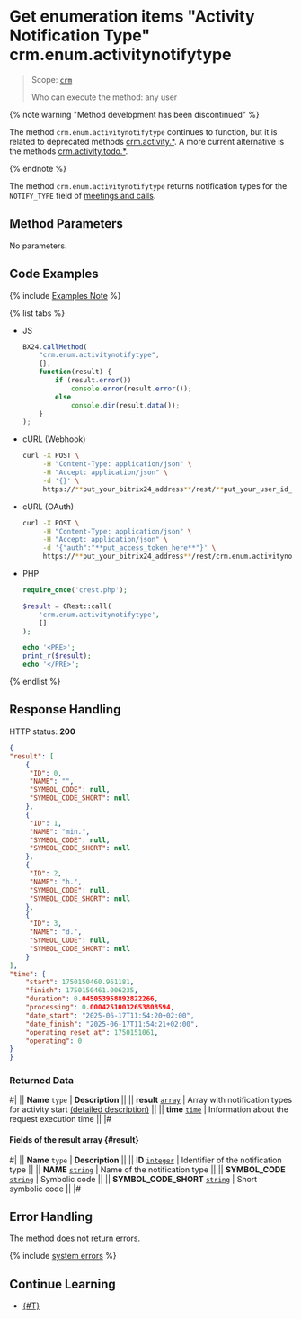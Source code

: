 # Get enumeration items "Activity Notification Type" crm.enum.activitynotifytype

> Scope: [`crm`](../../../../scopes/permissions.md)
>
> Who can execute the method: any user

{% note warning "Method development has been discontinued" %}

The method `crm.enum.activitynotifytype` continues to function, but it is related to deprecated methods [crm.activity.*](../../../timeline/activities/index.md). A more current alternative is the methods [crm.activity.todo.*](../../../timeline/activities/todo/index.md). 

{% endnote %}

The method `crm.enum.activitynotifytype` returns notification types for the `NOTIFY_TYPE` field of [meetings and calls](../../../timeline/activities/index.md).

## Method Parameters

No parameters.

## Code Examples

{% include [Examples Note](../../../../../_includes/examples.md) %}

{% list tabs %}

- JS

    ```js
    BX24.callMethod(
        "crm.enum.activitynotifytype",
        {},
        function(result) {
            if (result.error())
                console.error(result.error());
            else
                console.dir(result.data());
        }
    );
    ```

- cURL (Webhook)

    ```bash
    curl -X POST \
         -H "Content-Type: application/json" \
         -H "Accept: application/json" \
         -d '{}' \
         https://**put_your_bitrix24_address**/rest/**put_your_user_id_here**/**put_your_webhook_here**/crm.enum.activitynotifytype
    ```

- cURL (OAuth)

    ```bash
    curl -X POST \
         -H "Content-Type: application/json" \
         -H "Accept: application/json" \
         -d '{"auth":"**put_access_token_here**"}' \
         https://**put_your_bitrix24_address**/rest/crm.enum.activitynotifytype
    ```

- PHP

    ```php
    require_once('crest.php');

    $result = CRest::call(
        'crm.enum.activitynotifytype',
        []
    );

    echo '<PRE>';
    print_r($result);
    echo '</PRE>';
    ```

{% endlist %}

## Response Handling

HTTP status: **200**

```json
{
"result": [
    {
     "ID": 0,
     "NAME": "",
     "SYMBOL_CODE": null,
     "SYMBOL_CODE_SHORT": null
    },
    {
     "ID": 1,
     "NAME": "min.",
     "SYMBOL_CODE": null,
     "SYMBOL_CODE_SHORT": null
    },
    {
     "ID": 2,
     "NAME": "h.",
     "SYMBOL_CODE": null,
     "SYMBOL_CODE_SHORT": null
    },
    {
     "ID": 3,
     "NAME": "d.",
     "SYMBOL_CODE": null,
     "SYMBOL_CODE_SHORT": null
    }
],
"time": {
    "start": 1750150460.961181,
    "finish": 1750150461.006235,
    "duration": 0.045053958892822266,
    "processing": 0.00042510032653808594,
    "date_start": "2025-06-17T11:54:20+02:00",
    "date_finish": "2025-06-17T11:54:21+02:00",
    "operating_reset_at": 1750151061,
    "operating": 0
}
}
```

### Returned Data

#|
|| **Name**
`type` | **Description** ||
|| **result**
[`array`](../../../../data-types.md) | Array with notification types for activity start [(detailed description)](#result) ||
|| **time**
[`time`](../../../../data-types.md#time) | Information about the request execution time ||
|#

#### Fields of the result array {#result}

#|
|| **Name**
`type` | **Description** ||
|| **ID**
[`integer`](../../../../data-types.md) | Identifier of the notification type ||
|| **NAME**
[`string`](../../../../data-types.md) | Name of the notification type ||
|| **SYMBOL_CODE**
[`string`](../../../../data-types.md) | Symbolic code ||
|| **SYMBOL_CODE_SHORT**
[`string`](../../../../data-types.md) | Short symbolic code ||
|#

## Error Handling

The method does not return errors.

{% include [system errors](../../../../../_includes/system-errors.md) %}

## Continue Learning

- [{#T}](./../index.md)